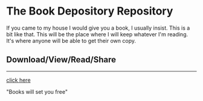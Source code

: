 # The Book Depository Repository 
If you came to my house I would give you a book, I usually insist. This is a bit like that.
This will be the place where I will keep whatever I'm reading. It's where anyone will be able to get their own copy.  

## Download/View/Read/Share 

---


[click here](/pdfs.md)

"Books will set you free"





